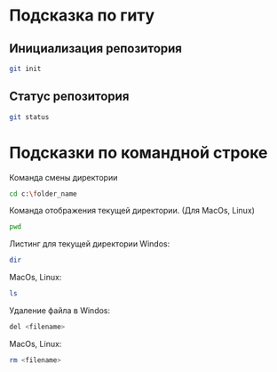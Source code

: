 # Подсказка по гиту

## Инициализация репозитория

```sh
git init
```

## Статус репозитория

```sh
git status
```

# Подсказки по командной строке 

Команда смены директории
```sh
cd c:\folder_name
```

Команда отображения текущей директории. (Для MacOs, Linux)
```sh
pwd
```

Листинг для текущей директории
Windos:
```sh
dir
```
MacOs, Linux:
```sh
ls
```

Удаление файла в Windos:
```sh
del <filename>
```
MacOs, Linux:
```sh
rm <filename>
```
